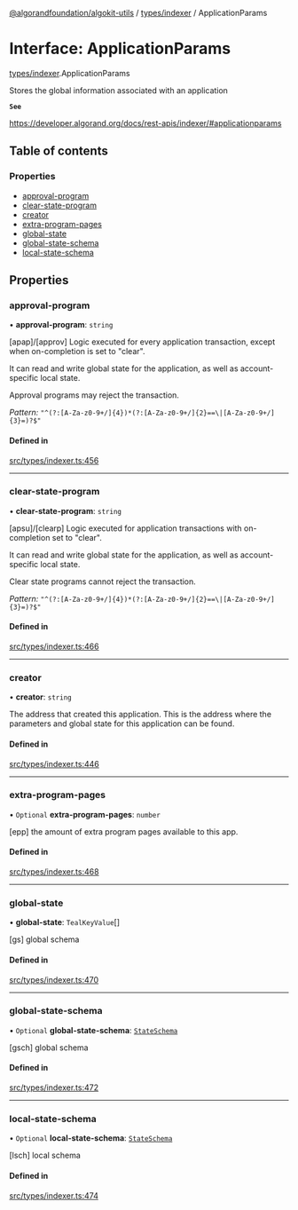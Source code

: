 [@algorandfoundation/algokit-utils](../README.md) / [types/indexer](../modules/types_indexer.md) / ApplicationParams

# Interface: ApplicationParams

[types/indexer](../modules/types_indexer.md).ApplicationParams

Stores the global information associated with an application

**`See`**

https://developer.algorand.org/docs/rest-apis/indexer/#applicationparams

## Table of contents

### Properties

- [approval-program](types_indexer.ApplicationParams.md#approval-program)
- [clear-state-program](types_indexer.ApplicationParams.md#clear-state-program)
- [creator](types_indexer.ApplicationParams.md#creator)
- [extra-program-pages](types_indexer.ApplicationParams.md#extra-program-pages)
- [global-state](types_indexer.ApplicationParams.md#global-state)
- [global-state-schema](types_indexer.ApplicationParams.md#global-state-schema)
- [local-state-schema](types_indexer.ApplicationParams.md#local-state-schema)

## Properties

### approval-program

• **approval-program**: `string`

[apap]/[approv] Logic executed for every application transaction, except when on-completion is set to "clear".

It can read and write global state for the application, as well as account-specific local state.

Approval programs may reject the transaction.

*Pattern:* `"^(?:[A-Za-z0-9+/]{4})*(?:[A-Za-z0-9+/]{2}==\|[A-Za-z0-9+/]{3}=)?$"`

#### Defined in

[src/types/indexer.ts:456](https://github.com/algorandfoundation/algokit-utils-ts/blob/main/src/types/indexer.ts#L456)

___

### clear-state-program

• **clear-state-program**: `string`

[apsu]/[clearp] Logic executed for application transactions with on-completion set to "clear".

It can read and write global state for the application, as well as account-specific local state.

Clear state programs cannot reject the transaction.

*Pattern:* `"^(?:[A-Za-z0-9+/]{4})*(?:[A-Za-z0-9+/]{2}==\|[A-Za-z0-9+/]{3}=)?$"`

#### Defined in

[src/types/indexer.ts:466](https://github.com/algorandfoundation/algokit-utils-ts/blob/main/src/types/indexer.ts#L466)

___

### creator

• **creator**: `string`

The address that created this application. This is the address where the parameters and global state for this application can be found.

#### Defined in

[src/types/indexer.ts:446](https://github.com/algorandfoundation/algokit-utils-ts/blob/main/src/types/indexer.ts#L446)

___

### extra-program-pages

• `Optional` **extra-program-pages**: `number`

[epp] the amount of extra program pages available to this app.

#### Defined in

[src/types/indexer.ts:468](https://github.com/algorandfoundation/algokit-utils-ts/blob/main/src/types/indexer.ts#L468)

___

### global-state

• **global-state**: `TealKeyValue`[]

[gs] global schema

#### Defined in

[src/types/indexer.ts:470](https://github.com/algorandfoundation/algokit-utils-ts/blob/main/src/types/indexer.ts#L470)

___

### global-state-schema

• `Optional` **global-state-schema**: [`StateSchema`](types_indexer.StateSchema.md)

[gsch] global schema

#### Defined in

[src/types/indexer.ts:472](https://github.com/algorandfoundation/algokit-utils-ts/blob/main/src/types/indexer.ts#L472)

___

### local-state-schema

• `Optional` **local-state-schema**: [`StateSchema`](types_indexer.StateSchema.md)

[lsch] local schema

#### Defined in

[src/types/indexer.ts:474](https://github.com/algorandfoundation/algokit-utils-ts/blob/main/src/types/indexer.ts#L474)
